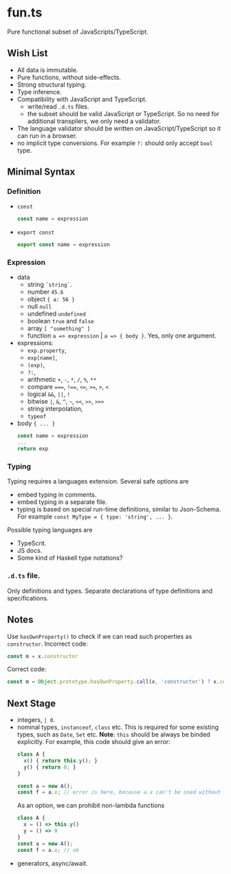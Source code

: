 # fun.ts

Pure functional subset of JavaScripts/TypeScript.

## Wish List

- All data is immutable.
- Pure functions, without side-effects.
- Strong structural typing.
- Type inference.
- Compatibility with JavaScript and TypeScript.
  - write/read `.d.ts` files.
  - the subset should be valid JavaScript or TypeScript. So no need for additional transpilers, we only need a validator.
- The language validator should be written on JavaScript/TypeScript so it can run in a browser.
- no implicit type conversions. For example `?:` should only accept `bool` type.

## Minimal Syntax

### Definition

- `const`

   ```js
   const name = expression
   ```
- `export const`
  ```js
  export const name = expression
  ```

### Expression

- data
  - string `` `string` ``.
  - number `45.6`
  - object `{ a: 56 }`
  - null `null`
  - undefined `undefined`
  - boolean `true` and `false`
  - array `[ "something" ]`
  - function `a => expression` | `a => { body }`. Yes, only one argument.
- expressions:
  - `exp.property`,
  - `exp[name]`,
  - `(exp)`,
  - `?:`, 
  - arithmetic `+`, `-`, `*`, `/`, `%`, `**`
  - compare `===`, `!==`, `<=`, `>=`, `>`, `<`
  - logical `&&`, `||`, `!`
  - bitwise `|`, `&`, `^`, `~`, `<<`, `>>`, `>>>`
  - string interpolation,
  - `typeof`
- body `{ ... }`
  ```js
  const name = expression
  ...
  return exp
  ```

### Typing

Typing requires a languages extension. Several safe options are
- embed typing in comments.
- embed typing in a separate file.
- typing is based on special run-time definitions, similar to Json-Schema. For example `const MyType = { type: 'string', ... }`. 

Possible typing languages are
- TypeScrit.
- JS docs.
- Some kind of Haskell type notations?

### `.d.ts` file.

Only definitions and types. Separate declarations of type definitions and specifications.

## Notes

Use `hasOwnProperty()` to check if we can read such properties as `constructor`. Incorrect code:

```js
const m = x.constructor
```

Correct code:

```js
const m = Object.prototype.hasOwnProperty.call(x, 'constructor') ? x.constructor : undefined
```

## Next Stage

- integers, `| 0`.
- nominal types, `instanceof`, `class` etc. This is required for some existing types, such as `Date`, `Set` etc.
  **Note**: `this` should be always be binded explicitly. For example, this code should give an error:
  ```js
  class A {
    x() { return this.y(); }
    y() { return 0; }
  }
  
  const a = new A();
  const f = a.x; // error is here, because a.x can't be used without binding `this`.
  ```
  As an option, we can prohibit non-lambda functions
  ```js
  class A {
    x = () => this.y()
    y = () => 0
  }
  const a = new A();
  const f = a.x; // ok
  ```
- generators, async/await.
